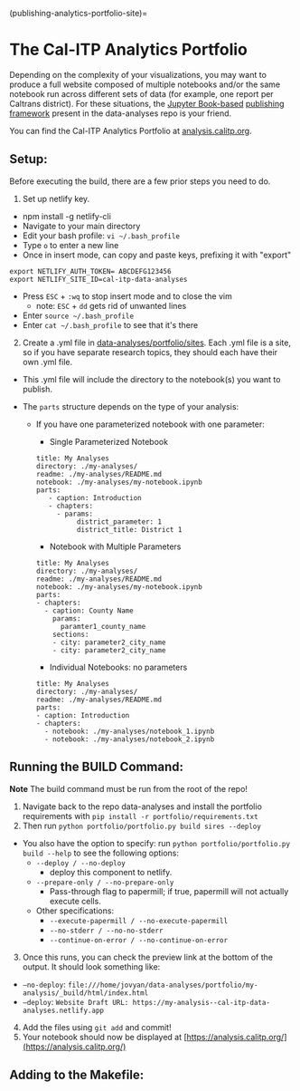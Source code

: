 (publishing-analytics-portfolio-site)=
# The Cal-ITP Analytics Portfolio

Depending on the complexity of your visualizations, you may want to produce
a full website composed of multiple notebooks and/or the same notebook run
across different sets of data (for example, one report per Caltrans district).
For these situations, the [Jupyter Book-based](https://jupyterbook.org/en/stable/intro.html)
[publishing framework](https://github.com/cal-itp/data-analyses/tree/main/portfolio)
present in the data-analyses repo is your friend.

You can find the Cal-ITP Analytics Portfolio at [analysis.calitp.org](https://analysis.calitp.org).

## Setup:
Before executing the build, there are a few prior steps you need to do.

1. Set up netlify key.
* npm install -g netlify-cli
* Navigate to your main directory
* Edit your bash profile:  `vi ~/.bash_profile`
* Type `o` to enter a new line
* Once in insert mode, can copy and paste keys, prefixing it with "export"
```
export NETLIFY_AUTH_TOKEN= ABCDEFG123456
export NETLIFY_SITE_ID=cal-itp-data-analyses
```

* Press `ESC` + `:wq` to stop insert mode and to close the vim
    * note: `ESC` + `dd` gets rid of unwanted lines
* Enter `source ~/.bash_profile`
* Enter `cat ~/.bash_profile` to see that it's there

2. Create a .yml file in [data-analyses/portfolio/sites](https://github.com/cal-itp/data-analyses/tree/main/portfolio/sites). Each .yml file is a site, so if you have separate research topics, they should each have their own .yml file.
* This .yml file will include the directory to the notebook(s) you want to publish.

* The `parts` structure depends on the type of your analysis:
    * If you have one parameterized notebook with one parameter:
        * Single Parameterized Notebook
        ```
        title: My Analyses
        directory: ./my-analyses/
        readme: ./my-analyses/README.md
        notebook: ./my-analyses/my-notebook.ipynb
        parts:
           - caption: Introduction
           - chapters:
             - params:
                  district_parameter: 1
                  district_title: District 1
        ```
        * Notebook with Multiple Parameters
        ```
        title: My Analyses
        directory: ./my-analyses/
        readme: ./my-analyses/README.md
        notebook: ./my-analyses/my-notebook.ipynb
        parts:
        - chapters:
          - caption: County Name
            params:
              paramter1_county_name
            sections:
            - city: parameter2_city_name
            - city: parameter2_city_name
        ```

        * Individual Notebooks: no parameters
        ```
        title: My Analyses
        directory: ./my-analyses/
        readme: ./my-analyses/README.md
        parts:
        - caption: Introduction
        - chapters:
          - notebook: ./my-analyses/notebook_1.ipynb
          - notebook: ./my-analyses/notebook_2.ipynb
        ```
## Running the BUILD Command:
**Note** The build command must be run from the root of the repo!
1. Navigate back to the repo data-analyses and install the portfolio requirements with
`pip install -r portfolio/requirements.txt`
2. Then run
`python portfolio/portfolio.py build sires --deploy`
*  You also have the option to specify: run `python portfolio/portfolio.py build --help` to see the following options:
    * `--deploy / --no-deploy`
        * deploy this component to netlify.
    * `--prepare-only / --no-prepare-only`
        * Pass-through flag to papermill; if true, papermill will not actually execute cells.
    * Other specifications:
        * `--execute-papermill / --no-execute-papermill`
        * `--no-stderr / --no-no-stderr`
        * `--continue-on-error / --no-continue-on-error`

3. Once this runs, you can check the preview link at the bottom of the output. It should look something like:
* `–no-deploy`: `file:///home/jovyan/data-analyses/portfolio/my-analysis/_build/html/index.html`
* `–deploy`: `Website Draft URL: https://my-analysis--cal-itp-data-analyses.netlify.app`

4. Add the files using `git add` and commit!
5. Your notebook should now be displayed at [https://analysis.calitp.org/](https://analysis.calitp.org/)

## Adding to the Makefile:
